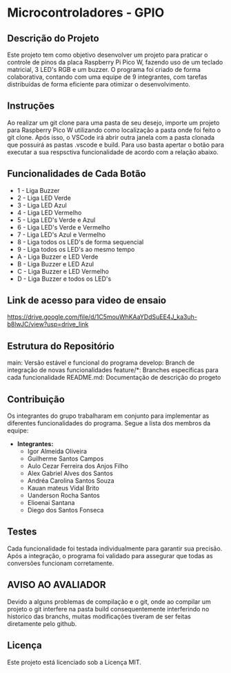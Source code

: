 # Microcontroladores - GPIO

## Descrição do Projeto

Este projeto tem como objetivo desenvolver um projeto para praticar o controle de pinos da placa Raspberry Pi Pico W, fazendo uso de um teclado matricial, 3 LED's RGB e um buzzer. O programa foi criado de forma colaborativa, contando com uma equipe de 9 integrantes, com tarefas distribuídas de forma eficiente para otimizar o desenvolvimento.

## Instruções
Ao realizar um git clone para uma pasta de seu desejo, importe um projeto para Raspberry Pico W utilizando como localização a pasta onde foi feito o git clone. Após isso, o VSCode irá abrir outra janela com a pasta clonada que possuirá as pastas .vscode e build. Para uso basta apertar o botão para executar a sua respsctiva funcionalidade de acordo com a relação abaixo.

## Funcionalidades de Cada Botão

- 1 - Liga Buzzer
- 2 - Liga LED Verde
- 3 - Liga LED Azul
- 4 - Liga LED Vermelho
- 5 - Liga LED's Verde e Azul
- 6 - Liga LED's Verde e Vermelho
- 7 - Liga LED's Azul e Vermelho
- 8 - Liga todos os LED's de forma sequencial
- 9 - Liga todos os LED's ao mesmo tempo
- A - Liga Buzzer e LED Verde
- B - Liga Buzzer e LED Azul
- C - Liga Buzzer e LED Vermelho
- D - Liga Buzzer e todos os LED's

## Link de acesso para video de ensaio
https://drive.google.com/file/d/1C5mouWhKAaYDdSuEE4J_ka3uh-b8lwJC/view?usp=drive_link

## Estrutura do Repositório
main: Versão estável e funcional do programa
develop: Branch de integração de novas funcionalidades
feature/*: Branches específicas para cada funcionalidade
README.md: Documentação de descrição do progeto

## Contribuição
Os integrantes do grupo trabalharam em conjunto para implementar as diferentes funcionalidades do programa. Segue a lista dos membros da equipe:

- **Integrantes:**
	- Igor Almeida Oliveira
	- Guilherme Santos Campos
	- Aulo Cezar Ferreira dos Anjos Filho
	- Alex Gabriel Alves dos Santos
	- Andréa Carolina Santos Souza
 	- Kauan mateus Vidal Brito
  	- Uanderson Rocha Santos
  	- Elioenai Santana
  	- Diego dos Santos Fonseca

## Testes
Cada funcionalidade foi testada individualmente para garantir sua precisão. Após a integração, o programa foi validado para assegurar que todas as conversões funcionam corretamente.

## AVISO AO AVALIADOR
Devido a alguns problemas de compilação e o git, onde ao compilar um projeto o git interfere na pasta build consequentemente interferindo no historico das branchs, muitas modificações tiveram de ser feitas diretamente pelo github.

## Licença
Este projeto está licenciado sob a Licença MIT.
